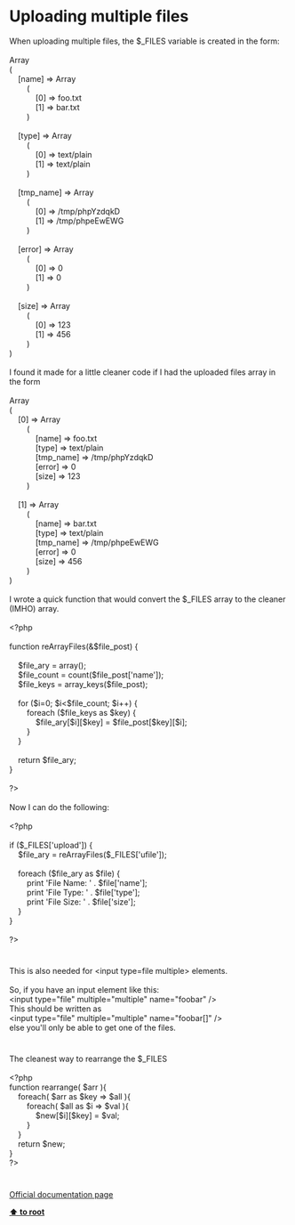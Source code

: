 # Uploading multiple files




<div class="phpcode"><span class="html">
When uploading multiple files, the $_FILES variable is created in the form:<br><br>Array<br>(<br>&#xA0; &#xA0; [name] =&gt; Array<br>&#xA0; &#xA0; &#xA0; &#xA0; (<br>&#xA0; &#xA0; &#xA0; &#xA0; &#xA0; &#xA0; [0] =&gt; foo.txt<br>&#xA0; &#xA0; &#xA0; &#xA0; &#xA0; &#xA0; [1] =&gt; bar.txt<br>&#xA0; &#xA0; &#xA0; &#xA0; )<br><br>&#xA0; &#xA0; [type] =&gt; Array<br>&#xA0; &#xA0; &#xA0; &#xA0; (<br>&#xA0; &#xA0; &#xA0; &#xA0; &#xA0; &#xA0; [0] =&gt; text/plain<br>&#xA0; &#xA0; &#xA0; &#xA0; &#xA0; &#xA0; [1] =&gt; text/plain<br>&#xA0; &#xA0; &#xA0; &#xA0; )<br><br>&#xA0; &#xA0; [tmp_name] =&gt; Array<br>&#xA0; &#xA0; &#xA0; &#xA0; (<br>&#xA0; &#xA0; &#xA0; &#xA0; &#xA0; &#xA0; [0] =&gt; /tmp/phpYzdqkD<br>&#xA0; &#xA0; &#xA0; &#xA0; &#xA0; &#xA0; [1] =&gt; /tmp/phpeEwEWG<br>&#xA0; &#xA0; &#xA0; &#xA0; )<br><br>&#xA0; &#xA0; [error] =&gt; Array<br>&#xA0; &#xA0; &#xA0; &#xA0; (<br>&#xA0; &#xA0; &#xA0; &#xA0; &#xA0; &#xA0; [0] =&gt; 0<br>&#xA0; &#xA0; &#xA0; &#xA0; &#xA0; &#xA0; [1] =&gt; 0<br>&#xA0; &#xA0; &#xA0; &#xA0; )<br><br>&#xA0; &#xA0; [size] =&gt; Array<br>&#xA0; &#xA0; &#xA0; &#xA0; (<br>&#xA0; &#xA0; &#xA0; &#xA0; &#xA0; &#xA0; [0] =&gt; 123<br>&#xA0; &#xA0; &#xA0; &#xA0; &#xA0; &#xA0; [1] =&gt; 456<br>&#xA0; &#xA0; &#xA0; &#xA0; )<br>)<br><br>I found it made for a little cleaner code if I had the uploaded files array in the form<br><br>Array<br>(<br>&#xA0; &#xA0; [0] =&gt; Array<br>&#xA0; &#xA0; &#xA0; &#xA0; (<br>&#xA0; &#xA0; &#xA0; &#xA0; &#xA0; &#xA0; [name] =&gt; foo.txt<br>&#xA0; &#xA0; &#xA0; &#xA0; &#xA0; &#xA0; [type] =&gt; text/plain<br>&#xA0; &#xA0; &#xA0; &#xA0; &#xA0; &#xA0; [tmp_name] =&gt; /tmp/phpYzdqkD<br>&#xA0; &#xA0; &#xA0; &#xA0; &#xA0; &#xA0; [error] =&gt; 0<br>&#xA0; &#xA0; &#xA0; &#xA0; &#xA0; &#xA0; [size] =&gt; 123<br>&#xA0; &#xA0; &#xA0; &#xA0; )<br><br>&#xA0; &#xA0; [1] =&gt; Array<br>&#xA0; &#xA0; &#xA0; &#xA0; (<br>&#xA0; &#xA0; &#xA0; &#xA0; &#xA0; &#xA0; [name] =&gt; bar.txt<br>&#xA0; &#xA0; &#xA0; &#xA0; &#xA0; &#xA0; [type] =&gt; text/plain<br>&#xA0; &#xA0; &#xA0; &#xA0; &#xA0; &#xA0; [tmp_name] =&gt; /tmp/phpeEwEWG<br>&#xA0; &#xA0; &#xA0; &#xA0; &#xA0; &#xA0; [error] =&gt; 0<br>&#xA0; &#xA0; &#xA0; &#xA0; &#xA0; &#xA0; [size] =&gt; 456<br>&#xA0; &#xA0; &#xA0; &#xA0; )<br>)<br><br>I wrote a quick function that would convert the $_FILES array to the cleaner (IMHO) array.<br><br><span class="default">&lt;?php<br><br></span><span class="keyword">function </span><span class="default">reArrayFiles</span><span class="keyword">(&amp;</span><span class="default">$file_post</span><span class="keyword">) {<br><br>&#xA0; &#xA0; </span><span class="default">$file_ary </span><span class="keyword">= array();<br>&#xA0; &#xA0; </span><span class="default">$file_count </span><span class="keyword">= </span><span class="default">count</span><span class="keyword">(</span><span class="default">$file_post</span><span class="keyword">[</span><span class="string">&apos;name&apos;</span><span class="keyword">]);<br>&#xA0; &#xA0; </span><span class="default">$file_keys </span><span class="keyword">= </span><span class="default">array_keys</span><span class="keyword">(</span><span class="default">$file_post</span><span class="keyword">);<br><br>&#xA0; &#xA0; for (</span><span class="default">$i</span><span class="keyword">=</span><span class="default">0</span><span class="keyword">; </span><span class="default">$i</span><span class="keyword">&lt;</span><span class="default">$file_count</span><span class="keyword">; </span><span class="default">$i</span><span class="keyword">++) {<br>&#xA0; &#xA0; &#xA0; &#xA0; foreach (</span><span class="default">$file_keys </span><span class="keyword">as </span><span class="default">$key</span><span class="keyword">) {<br>&#xA0; &#xA0; &#xA0; &#xA0; &#xA0; &#xA0; </span><span class="default">$file_ary</span><span class="keyword">[</span><span class="default">$i</span><span class="keyword">][</span><span class="default">$key</span><span class="keyword">] = </span><span class="default">$file_post</span><span class="keyword">[</span><span class="default">$key</span><span class="keyword">][</span><span class="default">$i</span><span class="keyword">];<br>&#xA0; &#xA0; &#xA0; &#xA0; }<br>&#xA0; &#xA0; }<br><br>&#xA0; &#xA0; return </span><span class="default">$file_ary</span><span class="keyword">;<br>}<br><br></span><span class="default">?&gt;<br></span><br>Now I can do the following:<br><br><span class="default">&lt;?php<br><br></span><span class="keyword">if (</span><span class="default">$_FILES</span><span class="keyword">[</span><span class="string">&apos;upload&apos;</span><span class="keyword">]) {<br>&#xA0; &#xA0; </span><span class="default">$file_ary </span><span class="keyword">= </span><span class="default">reArrayFiles</span><span class="keyword">(</span><span class="default">$_FILES</span><span class="keyword">[</span><span class="string">&apos;ufile&apos;</span><span class="keyword">]);<br><br>&#xA0; &#xA0; foreach (</span><span class="default">$file_ary </span><span class="keyword">as </span><span class="default">$file</span><span class="keyword">) {<br>&#xA0; &#xA0; &#xA0; &#xA0; print </span><span class="string">&apos;File Name: &apos; </span><span class="keyword">. </span><span class="default">$file</span><span class="keyword">[</span><span class="string">&apos;name&apos;</span><span class="keyword">];<br>&#xA0; &#xA0; &#xA0; &#xA0; print </span><span class="string">&apos;File Type: &apos; </span><span class="keyword">. </span><span class="default">$file</span><span class="keyword">[</span><span class="string">&apos;type&apos;</span><span class="keyword">];<br>&#xA0; &#xA0; &#xA0; &#xA0; print </span><span class="string">&apos;File Size: &apos; </span><span class="keyword">. </span><span class="default">$file</span><span class="keyword">[</span><span class="string">&apos;size&apos;</span><span class="keyword">];<br>&#xA0; &#xA0; }<br>}<br><br></span><span class="default">?&gt;</span>
</span>
</div>
  

#


<div class="phpcode"><span class="html">
This is also needed for &lt;input type=file multiple&gt; elements.<br><br>So, if you have an input element like this:<br>&lt;input type=&quot;file&quot; multiple=&quot;multiple&quot; name=&quot;foobar&quot; /&gt;<br>This should be written as<br>&lt;input type=&quot;file&quot; multiple=&quot;multiple&quot; name=&quot;foobar[]&quot; /&gt;<br>else you&apos;ll only be able to get one of the files.</span>
</div>
  

#


<div class="phpcode"><span class="html">
The cleanest way to rearrange the $_FILES<br><br><span class="default">&lt;?php<br></span><span class="keyword">function </span><span class="default">rearrange</span><span class="keyword">( </span><span class="default">$arr </span><span class="keyword">){<br>&#xA0; &#xA0; foreach( </span><span class="default">$arr </span><span class="keyword">as </span><span class="default">$key </span><span class="keyword">=&gt; </span><span class="default">$all </span><span class="keyword">){<br>&#xA0; &#xA0; &#xA0; &#xA0; foreach( </span><span class="default">$all </span><span class="keyword">as </span><span class="default">$i </span><span class="keyword">=&gt; </span><span class="default">$val </span><span class="keyword">){<br>&#xA0; &#xA0; &#xA0; &#xA0; &#xA0; &#xA0; </span><span class="default">$new</span><span class="keyword">[</span><span class="default">$i</span><span class="keyword">][</span><span class="default">$key</span><span class="keyword">] = </span><span class="default">$val</span><span class="keyword">;&#xA0; &#xA0; <br>&#xA0; &#xA0; &#xA0; &#xA0; }&#xA0; &#xA0; <br>&#xA0; &#xA0; }<br>&#xA0; &#xA0; return </span><span class="default">$new</span><span class="keyword">;<br>}<br></span><span class="default">?&gt;</span>
</span>
</div>
  

#

[Official documentation page](https://www.php.net/manual/en/features.file-upload.multiple.php)

**[⬆ to root](/)**